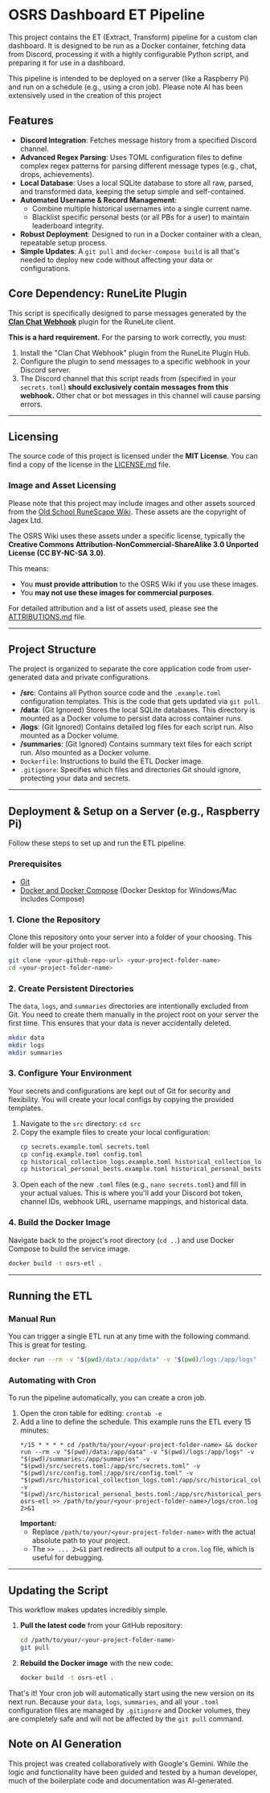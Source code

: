 # OSRS Dashboard ET Pipeline

This project contains the ET (Extract, Transform) pipeline for a custom clan dashboard. It is designed to be run as a Docker container, fetching data from Discord, processing it with a highly configurable Python script, and preparing it for use in a dashboard.

This pipeline is intended to be deployed on a server (like a Raspberry Pi) and run on a schedule (e.g., using a cron job).
Please note AI has been extensively used in the creation of this project

## Features

* **Discord Integration**: Fetches message history from a specified Discord channel.
* **Advanced Regex Parsing**: Uses TOML configuration files to define complex regex patterns for parsing different message types (e.g., chat, drops, achievements).
* **Local Database**: Uses a local SQLite database to store all raw, parsed, and transformed data, keeping the setup simple and self-contained.
* **Automated Username & Record Management**:
    * Combine multiple historical usernames into a single current name.
    * Blacklist specific personal bests (or all PBs for a user) to maintain leaderboard integrity.
* **Robust Deployment**: Designed to run in a Docker container with a clean, repeatable setup process.
* **Simple Updates**: A `git pull` and `docker-compose build` is all that's needed to deploy new code without affecting your data or configurations.

## Core Dependency: RuneLite Plugin

This script is specifically designed to parse messages generated by the [**Clan Chat Webhook**](https://runelite.net/plugin-hub/show/clan-chat-webhook) plugin for the RuneLite client.

**This is a hard requirement.** For the parsing to work correctly, you must:

1.  Install the "Clan Chat Webhook" plugin from the RuneLite Plugin Hub.
2.  Configure the plugin to send messages to a specific webhook in your Discord server.
3.  The Discord channel that this script reads from (specified in your `secrets.toml`) **should exclusively contain messages from this webhook.** Other chat or bot messages in this channel will cause parsing errors.

---

## Licensing

The source code of this project is licensed under the **MIT License**. You can find a copy of the license in the [LICENSE.md](LICENSE.md) file.

### Image and Asset Licensing

Please note that this project may include images and other assets sourced from the [Old School RuneScape Wiki](https://oldschool.runescape.wiki/). These assets are the copyright of Jagex Ltd.

The OSRS Wiki uses these assets under a specific license, typically the **Creative Commons Attribution-NonCommercial-ShareAlike 3.0 Unported License (CC BY-NC-SA 3.0)**.

This means:
*   You **must provide attribution** to the OSRS Wiki if you use these images.
*   You **may not use these images for commercial purposes**.

For detailed attribution and a list of assets used, please see the [ATTRIBUTIONS.md](ATTRIBUTIONS.md) file.

---
## Project Structure

The project is organized to separate the core application code from user-generated data and private configurations.

* **/src**: Contains all Python source code and the `.example.toml` configuration templates. This is the code that gets updated via `git pull`.
* **/data**: (Git Ignored) Stores the local SQLite databases. This directory is mounted as a Docker volume to persist data across container runs.
* **/logs**: (Git Ignored) Contains detailed log files for each script run. Also mounted as a Docker volume.
* **/summaries**: (Git Ignored) Contains summary text files for each script run. Also mounted as a Docker volume.
* `Dockerfile`: Instructions to build the ETL Docker image.
* `.gitignore`: Specifies which files and directories Git should ignore, protecting your data and secrets.

---

## Deployment & Setup on a Server (e.g., Raspberry Pi)

Follow these steps to set up and run the ETL pipeline.

### Prerequisites

* [Git](https://git-scm.com/downloads/)
* [Docker and Docker Compose](https://docs.docker.com/engine/install/) (Docker Desktop for Windows/Mac includes Compose)

### 1. Clone the Repository

Clone this repository onto your server into a folder of your choosing. This folder will be your project root.

```bash
git clone <your-github-repo-url> <your-project-folder-name>
cd <your-project-folder-name>
```

### 2. Create Persistent Directories

The `data`, `logs`, and `summaries` directories are intentionally excluded from Git. You need to create them manually in the project root on your server the first time. This ensures that your data is never accidentally deleted.

```bash
mkdir data
mkdir logs
mkdir summaries
```

### 3. Configure Your Environment

Your secrets and configurations are kept out of Git for security and flexibility. You will create your local configs by copying the provided templates.

1.  Navigate to the `src` directory: `cd src`
2.  Copy the example files to create your local configuration:
    ```bash
    cp secrets.example.toml secrets.toml
    cp config.example.toml config.toml
    cp historical_collection_logs.example.toml historical_collection_logs.toml
    cp historical_personal_bests.example.toml historical_personal_bests.toml
    ```
3.  Open each of the new `.toml` files (e.g., `nano secrets.toml`) and fill in your actual values. This is where you'll add your Discord bot token, channel IDs, webhook URL, username mappings, and historical data.

### 4. Build the Docker Image

Navigate back to the project's root directory (`cd ..`) and use Docker Compose to build the service image.

```bash
docker build -t osrs-etl .
```

---

## Running the ETL

### Manual Run

You can trigger a single ETL run at any time with the following command. This is great for testing.

```bash
docker run --rm -v "$(pwd)/data:/app/data" -v "$(pwd)/logs:/app/logs" -v "$(pwd)/summaries:/app/summaries" -v "$(pwd)/src/secrets.toml:/app/src/secrets.toml" -v "$(pwd)/src/config.toml:/app/src/config.toml" -v "$(pwd)/src/historical_collection_logs.toml:/app/src/historical_collection_logs.toml" -v "$(pwd)/src/historical_personal_bests.toml:/app/src/historical_personal_bests.toml" osrs-etl
```

### Automating with Cron

To run the pipeline automatically, you can create a cron job.

1.  Open the cron table for editing: `crontab -e`
2.  Add a line to define the schedule. This example runs the ETL every 15 minutes:
    ```crontab
    */15 * * * * cd /path/to/your/<your-project-folder-name> && docker run --rm -v "$(pwd)/data:/app/data" -v "$(pwd)/logs:/app/logs" -v "$(pwd)/summaries:/app/summaries" -v "$(pwd)/src/secrets.toml:/app/src/secrets.toml" -v "$(pwd)/src/config.toml:/app/src/config.toml" -v "$(pwd)/src/historical_collection_logs.toml:/app/src/historical_collection_logs.toml" -v "$(pwd)/src/historical_personal_bests.toml:/app/src/historical_personal_bests.toml" osrs-etl >> /path/to/your/<your-project-folder-name>/logs/cron.log 2>&1
    ```
    **Important:**
    * Replace `/path/to/your/<your-project-folder-name>` with the actual absolute path to your project.
    * The `>> ... 2>&1` part redirects all output to a `cron.log` file, which is useful for debugging.

---

## Updating the Script

This workflow makes updates incredibly simple.

1.  **Pull the latest code** from your GitHub repository:
    ```bash
    cd /path/to/your/<your-project-folder-name>
    git pull
    ```
2.  **Rebuild the Docker image** with the new code:
    ```bash
    docker build -t osrs-etl .
    ```

That's it! Your cron job will automatically start using the new version on its next run. Because your `data`, `logs`, `summaries`, and all your `.toml` configuration files are managed by `.gitignore` and Docker volumes, they are completely safe and will not be affected by the `git pull` command.

## **Note on AI Generation**

This project was created collaboratively with Google's Gemini. While the logic and functionality have been guided and tested by a human developer, much of the boilerplate code and documentation was AI-generated.